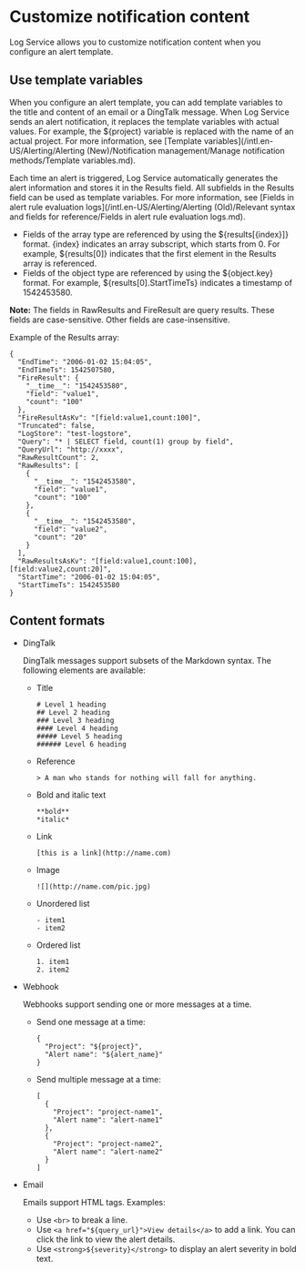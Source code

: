 # Customize notification content

Log Service allows you to customize notification content when you configure an alert template.

## Use template variables

When you configure an alert template, you can add template variables to the title and content of an email or a DingTalk message. When Log Service sends an alert notification, it replaces the template variables with actual values. For example, the $\{project\} variable is replaced with the name of an actual project. For more information, see [Template variables](/intl.en-US/Alerting/Alerting (New)/Notification management/Manage notification methods/Template variables.md).

Each time an alert is triggered, Log Service automatically generates the alert information and stores it in the Results field. All subfields in the Results field can be used as template variables. For more information, see [Fields in alert rule evaluation logs](/intl.en-US/Alerting/Alerting (Old)/Relevant syntax and fields for reference/Fields in alert rule evaluation logs.md).

-   Fields of the array type are referenced by using the $\{results\[\{index\}\]\} format. \{index\} indicates an array subscript, which starts from 0. For example, $\{results\[0\]\} indicates that the first element in the Results array is referenced.
-   Fields of the object type are referenced by using the $\{object.key\} format. For example, $\{results\[0\].StartTimeTs\} indicates a timestamp of 1542453580.

**Note:** The fields in RawResults and FireResult are query results. These fields are case-sensitive. Other fields are case-insensitive.

Example of the Results array:

```
{
  "EndTime": "2006-01-02 15:04:05",
  "EndTimeTs": 1542507580,
  "FireResult": {
    "__time__": "1542453580",
    "field": "value1",
    "count": "100"
  },
  "FireResultAsKv": "[field:value1,count:100]",
  "Truncated": false,
  "LogStore": "test-logstore",
  "Query": "* | SELECT field, count(1) group by field",
  "QueryUrl": "http://xxxx",
  "RawResultCount": 2,
  "RawResults": [
    {
      "__time__": "1542453580",
      "field": "value1",
      "count": "100"
    },
    {
      "__time__": "1542453580",
      "field": "value2",
      "count": "20"
    }
  ],
  "RawResultsAsKv": "[field:value1,count:100],[field:value2,count:20]",
  "StartTime": "2006-01-02 15:04:05",
  "StartTimeTs": 1542453580
}
```

## Content formats

-   DingTalk

    DingTalk messages support subsets of the Markdown syntax. The following elements are available:

    -   Title

        ```
        # Level 1 heading
        ## Level 2 heading
        ### Level 3 heading
        #### Level 4 heading
        ##### Level 5 heading
        ###### Level 6 heading
        ```

    -   Reference

        ```
        > A man who stands for nothing will fall for anything.
        ```

    -   Bold and italic text

        ```
        **bold**
        *italic*
        ```

    -   Link

        ```
        [this is a link](http://name.com)
        ```

    -   Image

        ```
        ![](http://name.com/pic.jpg)
        ```

    -   Unordered list

        ```
        - item1
        - item2
        ```

    -   Ordered list

        ```
        1. item1
        2. item2
        ```

-   Webhook

    Webhooks support sending one or more messages at a time.

    -   Send one message at a time:

        ```
        {
          "Project": "${project}",
          "Alert name": "${alert_name}"
        }
        ```

    -   Send multiple message at a time:

        ```
        [
          {
            "Project": "project-name1",
            "Alert name": "alert-name1"
          },
          {
            "Project": "project-name2",
            "Alert name": "alert-name2"
          }
        ]
        ```

-   Email

    Emails support HTML tags. Examples:

    -   Use `<br>` to break a line.
    -   Use `<a href="${query_url}">View details</a>` to add a link. You can click the link to view the alert details.
    -   Use `<strong>${severity}</strong>` to display an alert severity in bold text.

